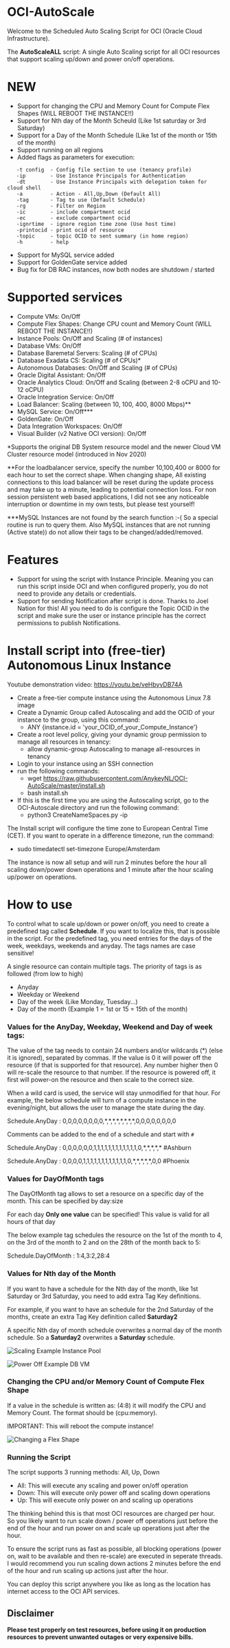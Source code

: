 # OCI-AutoScale

Welcome to the Scheduled Auto Scaling Script for OCI (Oracle Cloud Infrastructure).

The **AutoScaleALL** script: A single Auto Scaling script for all OCI resources that support scaling up/down and power on/off operations.

# NEW 
- Support for changing the CPU and Memory Count for Compute Flex Shapes (WILL REBOOT THE INSTANCE!!)
- Support for Nth day of the Month Scheuld (Like 1st saturday or 3rd Saturday)
- Support for a Day of the Month Schedule (Like 1st of the month or 15th of the month)
- Support running on all regions 
- Added flags as parameters for execution:

```
   -t config  - Config file section to use (tenancy profile)
   -ip        - Use Instance Principals for Authentication
   -dt        - Use Instance Principals with delegation token for cloud shell
   -a         - Action - All,Up,Down (Default All)
   -tag       - Tag to use (Default Schedule)
   -rg        - Filter on Region
   -ic        - include compartment ocid
   -ec        - exclude compartment ocid
   -ignrtime  - ignore region time zone (Use host time)
   -printocid - print ocid of resource
   -topic     - topic OCID to sent summary (in home region)
   -h         - help
```

- Support for MySQL service added
- Support for GoldenGate service added
- Bug fix for DB RAC instances, now both nodes are shutdown / started

# Supported services
- Compute VMs: On/Off
- Compute Flex Shapes: Change CPU count and Memory Count (WILL REBOOT THE INSTANCE!!)
- Instance Pools: On/Off and Scaling (# of instances)
- Database VMs: On/Off
- Database Baremetal Servers: Scaling (# of CPUs)
- Database Exadata CS: Scaling (# of CPUs)*
- Autonomous Databases: On/Off and Scaling (# of CPUs)
- Oracle Digital Assistant: On/Off
- Oracle Analytics Cloud: On/Off and Scaling (between 2-8 oCPU and 10-12 oCPU)
- Oracle Integration Service: On/Off
- Load Balancer: Scaling (between 10, 100, 400, 8000 Mbps)**
- MySQL Service: On/Off***
- GoldenGate: On/Off
- Data Integration Workspaces: On/Off
- Visual Builder (v2 Native OCI version): On/Off

*Supports the original DB System resource model and the newer Cloud VM Cluster resource model (introduced in Nov 2020)

**For the loadbalancer service, specify the number 10,100,400 or 8000 for each hour to set the correct shape.
When changing shape, All existing connections to this load balancer will be reset during the update process and may take up to a minute, leading to potential connection loss. For non session persistent web based applications, I did not see any noticeable interruption or downtime in my own tests, but please test yourself!

***MySQL Instances are not found by the search function :-( So a special routine is run to query them. 
Also MySQL instances that are not running (Active state)) do not allow their tags to be changed/added/removed. 

# Features
- Support for using the script with Instance Principle. Meaning you can run this script inside OCI and when configured properly, you do not need to provide any details or credentials.
- Support for sending Notification after script is done. Thanks to Joel Nation for this! All you need to do is configure the Topic OCID in the script and make sure the user or instance principle has the correct permissions to publish Notifications.

# Install script into (free-tier) Autonomous Linux Instance
Youtube demonstration video: https://youtu.be/veHbyvDB74A

- Create a free-tier compute instance using the Autonomous Linux 7.8 image
- Create a Dynamic Group called Autoscaling and add the OCID of your instance to the group, using this command:
  - ANY {instance.id = 'your_OCID_of_your_Compute_Instance'}
- Create a root level policy, giving your dynamic group permission to manage all resources in tenancy:
  - allow dynamic-group Autoscaling to manage all-resources in tenancy
- Login to your instance using an SSH connection
- run the following commands:
  - wget https://raw.githubusercontent.com/AnykeyNL/OCI-AutoScale/master/install.sh
  - bash install.sh
- If this is the first time you are using the Autoscaling script, go to the OCI-Autoscale directory and run the following command:
  - python3 CreateNameSpaces.py -ip

The Install script will configure the time zone to European Central Time (CET). If you want to operate in a difference timezone, run the command:
- sudo timedatectl set-timezone Europe/Amsterdam

The instance is now all setup and will run 2 minutes before the hour all scaling down/power down operations 
and 1 minute after the hour scaling up/power on operations.

# How to use
To control what to scale up/down or power on/off, you need to create a predefined tag called **Schedule**. If you want to
localize this, that is possible in the script. For the predefined tag, you need entries for the days of the week, weekdays, weekends and anyday. The tags names are case sensitive! 

A single resource can contain multiple tags. The priority of tags is as followed (from low to high) 
- Anyday
- Weekday or Weekend
- Day of the week (Like Monday, Tuesday...)
- Day of the month (Example 1 = 1st or 15 = 15th of the month)

### Values for the AnyDay, Weekday, Weekend and Day of week tags:
The value of the tag needs to contain 24 numbers and/or wildcards (*) (else it is ignored), separated by commas. If the value is 0 it will power off the resource (if that is supported for that resource). Any number higher then 0 will re-scale the resource to that number. If the resource is powered off, it first will power-on the resource and then scale to the correct size.

When a wild card is used, the service will stay unmodified for that hour. For example, the below schedule will turn of a compute instance in the evening/night, but allows the user to manage the state during the day.

Schedule.AnyDay : 0,0,0,0,0,0,0,0,\*,\*,\*,\*,\*,\*,\*,\*,0,0,0,0,0,0,0,0

Comments can be added to the end of a schedule and start with `#`

Schedule.AnyDay : 0,0,0,0,0,0,1,1,1,1,1,1,1,1,1,1,1,1,0,\*,\*,\*,\*,\* #Ashburn

Schedule.AnyDay : 0,0,0,0,1,1,1,1,1,1,1,1,1,1,1,1,0,\*,\*,\*,\*,\*,0,0 #Phoenix

### Values for DayOfMonth tags
The DayOfMonth tag allows to set a resource on a specific day of the month. This can be specified by day:size

For each day <b>Only one value</b> can be specified! This value is valid for all hours of that day

The below example tag schedules the resource on the 1st of the month to 4, on the 3rd of the month to 2 and on the 28th of the month back to 5:

Schedule.DayOfMonth : 1:4,3:2,28:4

### Values for Nth day of the Month
If you want to have a schedule for the Nth day of the month, like 1st Saturday or 3rd Saturday, you need to add extra Tag Key definitions.

For example, if you want to have an schedule for the 2nd Saturday of the months, create an extra Tag Key definition called **Saturday2**

A specific Nth day of month schedule overwrites a normal day of the month schedule. So a **Saturday2** overwrites a **Saturday** schedule.

![Scaling Example Instance Pool](http://oc-blog.com/wp-content/uploads/2022/06/Screenshot-2022-06-13-at-11.10.31.png)

![Power Off Example DB VM](https://oc-blog.com/wp-content/uploads/2019/06/ScaleExampleDB.png)

### Changing the CPU and/or Memory Count of Compute Flex Shape
If a value in the schedule is written as: (4:8) it will modify the CPU and Memory Count. The format should be (cpu:memory). 

IMPORTANT: This will reboot the compute instance! 

![Changing a Flex Shape](https://oc-blog.com/wp-content/uploads/2022/11/flex.png)


### Running the Script

The script supports 3 running methods: All, Up, Down

- All: This will execute any scaling and power on/off operation
- Down: This will execute only power off and scaling down operations
- Up: This will execute only power on and scaling up operations

The thinking behind this is that most OCI resources are charged per hour. So you likely want to run scale down / power off operations 
just before the end of the hour and run power on and scale up operations just after the hour.

To ensure the script runs as fast as possible, all blocking operations (power on, wait to be available and then re-scale) are executed in seperate threads. I would recommend you run scaling down actions 2 minutes before the end of the hour and run scaling up actions just after the hour.

You can deploy this script anywhere you like as long as the location has internet access to the OCI API services. 

## Disclaimer
**Please test properly on test resources, before using it on production resources to prevent unwanted outages or very expensive bills.**
